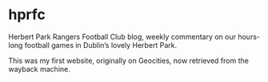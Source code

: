 # hprfc
Herbert Park Rangers Football Club blog, weekly commentary on our hours-long football games in Dublin’s lovely Herbert Park. 

This was my first website, originally on Geocities, now retrieved from the wayback machine.
